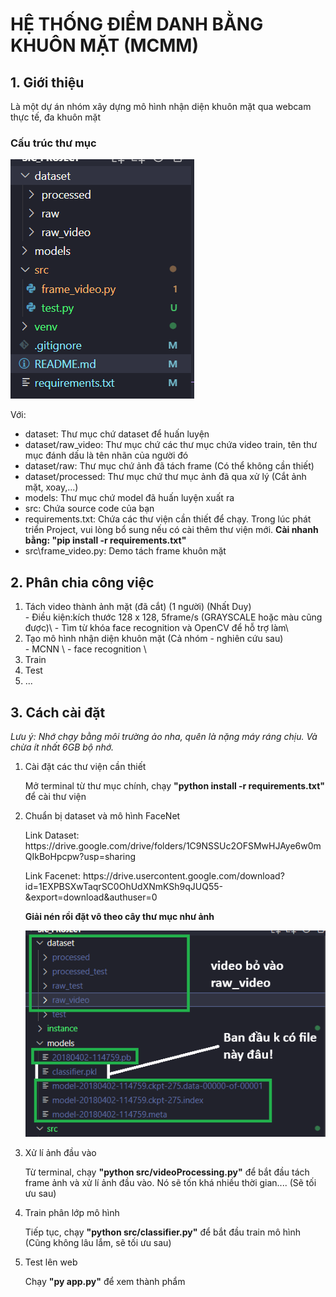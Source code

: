 <h1>HỆ THỐNG ĐIỂM DANH BẰNG KHUÔN MẶT (MCMM)</h1>
<h2>1. Giới thiệu</h2>
<p>Là một dự án nhóm xây dựng mô hình nhận diện khuôn mặt qua webcam thực tế, đa khuôn mặt</p>
<h3>Cấu trúc thư mục</h3>

![Image](/image.png)



Với:
<ul>
    <li>dataset: Thư mục chứ dataset để huấn luyện</li>
    <li>dataset/raw_video: Thư mục chứ các thư mục chứa video train, tên thư mục đánh dấu là tên nhãn của người đó</li>
    <li>dataset/raw: Thư mục chứ ảnh đã tách frame (Có thể không cần thiết)</li>
    <li>dataset/processed: Thư mục chứ thư mục ảnh đã qua xử lý (Cắt ảnh mặt, xoay,...)</li>
    <li>models: Thư mục chứ model đã huấn luyện xuất ra</li>
    <li>src: Chứa source code của bạn</li>
    <li>requirements.txt: Chứa các thư viện cần thiết để chạy. Trong lúc phát triển Project, vui lòng bổ sung nếu có cài thêm thư viện mới. <b>Cài nhanh bằng: "pip install -r requirements.txt"</b></li>
    <li>src\frame_video.py: Demo tách frame khuôn mặt</li>

</ul>

<h2>2. Phân chia công việc</h2>
<ol>
    <li>Tách video thành ảnh mặt (đã cắt) (1 người) (Nhất Duy)</li>
    - Điều kiện:kích thước 128 x 128, 5frame/s (GRAYSCALE hoặc màu cũng được)\
    - Tìm từ khóa face recognition và OpenCV để hỗ trợ làm\
    <li>Tạo mô hình nhận diện khuôn mặt (Cả nhóm - nghiên cứu sau)</li>
    - MCNN \
    - face recognition \
    <li>Train</li>
    <li>Test</li>
    <li>...</li>
</ol>


<h2>3. Cách cài đặt</h2>
<i>Lưu ý: Nhớ chạy bằng môi trường ảo nha, quên là nặng máy ráng chịu. Và chừa ít nhất 6GB bộ nhớ.</i>
<ol>
    <li>
    Cài đặt các thư viện cần thiết    
    <p>
    Mở terminal từ thư mục chính, chạy <b>"python install -r requirements.txt"</b> để cài thư viện
    </p>
    </li>    
    <li>
    Chuẩn bị dataset và mô hình FaceNet
    <p>Link Dataset: https://drive.google.com/drive/folders/1C9NSSUc2OFSMwHJAye6w0mQIkBoHpcpw?usp=sharing</p>
    <p>Link Facenet: https://drive.usercontent.google.com/download?id=1EXPBSXwTaqrSC0OhUdXNmKSh9qJUQ55-&export=download&authuser=0</p>
    <b>Giải nén rồi đặt vô theo cây thư mục như ảnh</b>
    
![Image](/image2.png)
    </li>
    <li>
    Xử lí ảnh đầu vào
    </p>
    Từ terminal, chạy <b>"python src/videoProcessing.py"</b> để bắt đầu tách frame ảnh và xử lí ảnh đầu vào. Nó sẽ tốn khá nhiều thời gian.... (Sẽ tối ưu sau)
    </p>
    </li>
    <li>
    Train phân lớp mô hình
    </p>
    Tiếp tục, chạy <b>"python src/classifier.py"</b> để bắt đầu train mô hình (Cũng không lâu lắm, sẽ tối ưu sau)
    </p>
    </li>
    <li>
    Test lên web
    </p>
    Chạy <b>"py app.py"</b> để xem thành phẩm
    </p>
    </li>
</ol>
